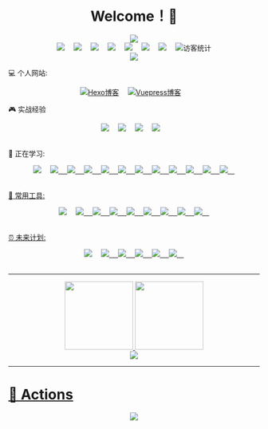 
<h1 align="center">Welcome！👋 </h1>

<!-- 敲代码的图片 -->
<div align="center" ><img order-radius="100px" src="https://shinoimg.yyshino.top/img/202210151659756.gif"></div>

<!-- 个人资料徽标 -->
  <div align="center">
    <a href="https://v-blog.yyshino.top/"><img src="https://img.shields.io/badge/website-%E4%B8%AA%E4%BA%BA%E7%BD%91%E7%AB%99-blue"></a>&emsp;
    <a href="https://twitter.com/sun0225SUN/"><img src="https://img.shields.io/badge/twitter-%E6%8E%A8%E7%89%B9-blue"></a>&emsp;
    <a href="https://www.facebook.com/profile.php?id=100070064104265/"><img src="https://img.shields.io/badge/facebook-%E8%84%B8%E4%B9%A6-003472"></a>&emsp;
    <a href="https://www.youtube.com/channel/UC4nDk0V8I1c6m3CIo0F2LIQ"><img src="https://img.shields.io/badge/youtube-%E6%B2%B9%E7%AE%A1-c32136"></a>&emsp;
    <a href="https://blog.csdn.net/weixin_50915462/"><img src="https://img.shields.io/badge/CSDN-%E5%8D%9A%E5%AE%A2-c32136"></a>&emsp;
    <a href="https://space.bilibili.com/448488855/"><img src="https://img.shields.io/badge/bilibili-B%E7%AB%99-ff69b4"></a>&emsp;
    <a href="https://www.zhihu.com/people/yyshino"><img src="https://img.shields.io/badge/zhihu-%E7%9F%A5%E4%B9%8E-blue"></a>&emsp;
  <!-- 访客数统计徽标 -->
    <img src="https://visitor-badge.glitch.me/badge?page_id=0Shino0" alt="访客统计" />
  </div>

<!-- 贪吃蛇代码贡献图 -->
<div align="center"><img src="https://cdn.jsdelivr.net/gh/sun0225SUN/sun0225SUN/contribution-snake/github-contribution-grid-snake.svg" /></div>


:computer: 个人网站:

  <div align="center">
    <a href="https://blog.yyshino.top/"><img src="https://img.shields.io/badge/-%E6%88%91%E7%9A%84Hexo%E5%8D%9A%E5%AE%A2-3CD6B4?style=flat-square&logo=hexo" alt="Hexo博客"></a>&emsp;
    <a href="https://v-blog.yyshino.top/"><img src="https://img.shields.io/badge/-Vuepress博客-3CD6B4?style=flat-square&logo=vue" alt="Vuepress博客"></a>&emsp;
  </div>

:video_game: 实战经验

  <!-- 个人资料徽标 -->
  <div align="center">
    <a href="http://www.yyshino.top/"><img src="https://img.shields.io/badge/Js-个人首页-blue"></a>&emsp;
    <a href="https://c-shop.yyshino.top/"><img src="https://img.shields.io/badge/Vue2-电商平台-blue"></a>&emsp;
    <a href="https://e-admin.yyshino.top/"><img src="https://img.shields.io/badge/Vue2-电商平台实时监控系统(Echarts)-161616"></a>&emsp;
    <a href="https://github.com/0Shino0/company-admin"><img src="https://img.shields.io/badge/Vue3-通用管理后台项目-c32136"></a>&emsp;
  </div>
  <br/>

🔭 正在学习: 
  <div align="center">
    <!-- 技术栈 -->
    <a href="https://developer.mozilla.org/zh-CN/docs/Web/HTML"><img src="https://img.shields.io/badge/-HTML5-E34F26?style=flat-square&logo=html5&logoColor=white"></a>&emsp;
    <a href="#"><img src="https://img.shields.io/badge/-CSS3-1572B6?style=flat-square&logo=css3">&emsp;
    <a href="#"><img src="https://img.shields.io/badge/-JavaScript-oringe?style=flat-square&logo=javascript">&emsp;
    <a href="#"><img src="https://img.shields.io/badge/-Vue-4C6273?style=flat-square&logo=vue">&emsp;
    <a href="#"><img src="https://img.shields.io/badge/-React-000000?style=flat-square&logo=react">&emsp;
    <a href="#"><img src="https://img.shields.io/badge/jquery-%230769AD.svg?style=style=flat-square&logo=jquery&logoColor=white">&emsp;
    <a href="#"><img src="https://camo.githubusercontent.com/86242e6435f410013a7f934b899e012658f424ad6cde81d909210bb9b46113ca/68747470733a2f2f696d672e736869656c64732e696f2f62616467652f2d4e6f64656a732d63306562643f7374796c653d666c61742d737175617265266c6f676f3d4e6f64652e6a73">&emsp;
    <a href="#"><img src="https://img.shields.io/badge/Koa-33333D?style=flat-square&logo=koa">&emsp;
    <a href="#"><img src="https://img.shields.io/badge/-TypeScript-130F0B?style=flat-square&logo=typescript&logoColor=007ACD">&emsp;
    <a href="#"><img src="https://img.shields.io/badge/-MongoDB-001E2B?style=flat-square&logo=mongodb">&emsp;
    <a href="#"><img src="https://img.shields.io/badge/webpack-2B3A42?style=flat-square&logo=webpack">&emsp;
    <a href="#"><img src="https://img.shields.io/badge/Vite-FFD52D?style=flat-square&logo=vite">&emsp;
  </div>
  <br/>
      
  <!-- Tools -->
🔎 常用工具:
  <div align="center">
    <a href="#"><img src="https://img.shields.io/badge/vercel-000000?style=flat-square&logo=vercel"></a>&emsp;
    <a href="#"><img src="https://img.shields.io/badge/Github-000000?style=flat-square&logo=github">&emsp;
    <a href="#"><img src="https://img.shields.io/badge/yarn-FFFFFF?style=flat-square&logo=yarn">&emsp;
    <a href="#"><img src="https://img.shields.io/badge/npm-C8304D?style=flat-square&logo=npm">&emsp;
    <a href="#"><img src="https://img.shields.io/badge/markdown-000000?style=flat-square&logo=markdown">&emsp;
    <a href="#"><img src="https://img.shields.io/badge/stackoverflow-E3E6E8?style=flat-square&logo=stackoverflow">&emsp;
    <a href="#"><img src="https://img.shields.io/badge/VScode-22A5F1?style=flat-square&logo=visualstudiocode">&emsp;
    <a href="#"><img src="https://img.shields.io/badge/Chrome-DBE7F9?style=flat-square&logo=googlechrome&logoColor=299D46">&emsp;
    <a href="#"><img src="https://img.shields.io/badge/gitlab-BB2124?style=flat-square&logo=gitlab">&emsp;
    
  </div>
  <br/>

⏰ 未来计划:
  <div align="center">
    <a href="#"><img src="https://img.shields.io/badge/c%23-%23239120.svg?style=flat-square&logo=c-sharp&logoColor=white"></a>&emsp;
    <a href="#"><img src="https://img.shields.io/badge/-Python-pink?style=flat-square&logo=Python">&emsp;
    <a href="#"><img src="https://img.shields.io/badge/-java-yellow?style=flat-square&logo=java">&emsp;
    <a href="#"><img src="https://img.shields.io/badge/mysql-FFFFFF?style=flat-square&logo=mysql&logoColor=00678C">&emsp;
    <a href="#"><img src="https://img.shields.io/badge/-Docker-FCC624?style=flat-square&logo=docker">&emsp;
    <a href="#"><img src="https://img.shields.io/badge/-C++-00599C?style=flat-square&logo=c">&emsp;
  </div>
   <br/>

---

<!-- GitHub数据统计 -->
<div align="center">
  <img height="137px" src="https://github-readme-stats.vercel.app/api?username=0shino0&hide_title=true&hide_border=true&show_icons=trueline_height=21&text_color=000&icon_color=000&bg_color=0,ea6161,ffc64d,fffc4d,52fa5a&theme=graywhite" />
  <img height="137px" src="https://github-readme-stats.vercel.app/api/top-langs/?username=0shino0&hide_title=true&hide_border=true&layout=compact&langs_count=6&text_color=000&icon_color=fff&bg_color=0,52fa5a,4dfcff,c64dff&theme=graywhite" />
</div>

<div align="center"> <img src="https://activity-graph.herokuapp.com/graph?username=0Shino0&theme=xcode" /> </div>

---

# 🚀 Actions

<!-- 连续提交代码天数记录 -->
<div align="center">
  <img align="center" src="https://github-readme-streak-stats.herokuapp.com/?user=0Shino0&theme=dark&hide_border=true" />
</div>
<br>

